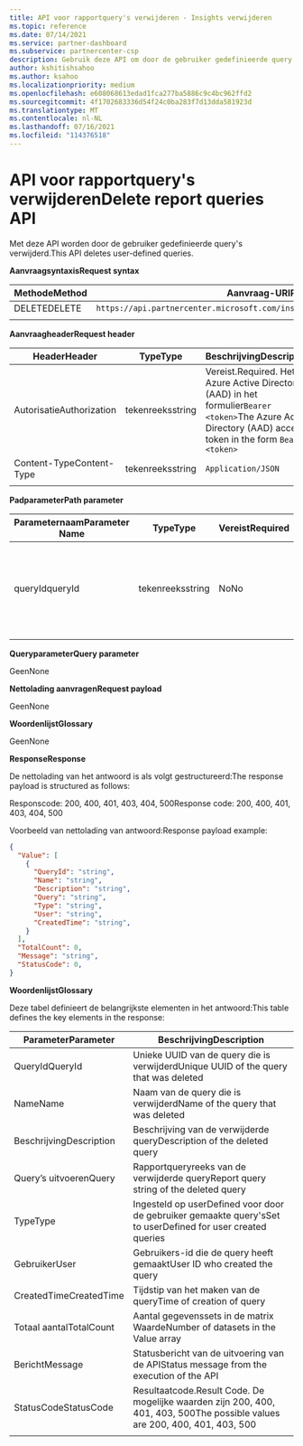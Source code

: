 ```yaml
---
title: API voor rapportquery's verwijderen - Insights verwijderen
ms.topic: reference
ms.date: 07/14/2021
ms.service: partner-dashboard
ms.subservice: partnercenter-csp
description: Gebruik deze API om door de gebruiker gedefinieerde query's in Partner Center verwijderen.
author: kshitishsahoo
ms.author: ksahoo
ms.localizationpriority: medium
ms.openlocfilehash: e608068613edad1fca277ba5886c9c4bc962ffd2
ms.sourcegitcommit: 4f1702683336d54f24c0ba283f7d13dda581923d
ms.translationtype: MT
ms.contentlocale: nl-NL
ms.lasthandoff: 07/16/2021
ms.locfileid: "114376518"
---
```

# <a name="delete-report-queries-api"></a><span data-ttu-id="25926-103">API voor rapportquery's verwijderen</span><span class="sxs-lookup"><span data-stu-id="25926-103">Delete report queries API</span></span>

<span data-ttu-id="25926-104">Met deze API worden door de gebruiker gedefinieerde query's verwijderd.</span><span class="sxs-lookup"><span data-stu-id="25926-104">This API deletes user-defined queries.</span></span>

<span data-ttu-id="25926-105">**Aanvraagsyntaxis**</span><span class="sxs-lookup"><span data-stu-id="25926-105">**Request syntax**</span></span>

|    <span data-ttu-id="25926-106">Methode</span><span class="sxs-lookup"><span data-stu-id="25926-106">Method</span></span>    |    <span data-ttu-id="25926-107">Aanvraag-URI</span><span class="sxs-lookup"><span data-stu-id="25926-107">Request URI</span></span>    |
|    ----    |    ----    |
|    <span data-ttu-id="25926-108">DELETE</span><span class="sxs-lookup"><span data-stu-id="25926-108">DELETE</span></span>    |    `https://api.partnercenter.microsoft.com/insights/v1/mpn/ScheduledQueries/{queryId}` |
|        |        |

<span data-ttu-id="25926-109">**Aanvraagheader**</span><span class="sxs-lookup"><span data-stu-id="25926-109">**Request header**</span></span>

|    <span data-ttu-id="25926-110">Header</span><span class="sxs-lookup"><span data-stu-id="25926-110">Header</span></span>    |    <span data-ttu-id="25926-111">Type</span><span class="sxs-lookup"><span data-stu-id="25926-111">Type</span></span>    |    <span data-ttu-id="25926-112">Beschrijving</span><span class="sxs-lookup"><span data-stu-id="25926-112">Description</span></span>    |
|    ----    |    ----    |    ----    |
|    <span data-ttu-id="25926-113">Autorisatie</span><span class="sxs-lookup"><span data-stu-id="25926-113">Authorization</span></span>    |    <span data-ttu-id="25926-114">tekenreeks</span><span class="sxs-lookup"><span data-stu-id="25926-114">string</span></span>    |    <span data-ttu-id="25926-115">Vereist.</span><span class="sxs-lookup"><span data-stu-id="25926-115">Required.</span></span> <span data-ttu-id="25926-116">Het Azure Active Directory (AAD) in het formulier`Bearer <token>`</span><span class="sxs-lookup"><span data-stu-id="25926-116">The Azure Active Directory (AAD) access token in the form `Bearer <token>`</span></span>    |
|    <span data-ttu-id="25926-117">Content-Type</span><span class="sxs-lookup"><span data-stu-id="25926-117">Content-Type</span></span>    |    <span data-ttu-id="25926-118">tekenreeks</span><span class="sxs-lookup"><span data-stu-id="25926-118">string</span></span>    |    `Application/JSON`    |
|        |        |        |

<span data-ttu-id="25926-119">**Padparameter**</span><span class="sxs-lookup"><span data-stu-id="25926-119">**Path parameter**</span></span>

|    <span data-ttu-id="25926-120">Parameternaam</span><span class="sxs-lookup"><span data-stu-id="25926-120">Parameter Name</span></span>    |    <span data-ttu-id="25926-121">Type</span><span class="sxs-lookup"><span data-stu-id="25926-121">Type</span></span>    |    <span data-ttu-id="25926-122">Vereist</span><span class="sxs-lookup"><span data-stu-id="25926-122">Required</span></span>    |    <span data-ttu-id="25926-123">Beschrijving</span><span class="sxs-lookup"><span data-stu-id="25926-123">Description</span></span>    |
|    ----    |    ----    |    ----    |    ----    |
|    <span data-ttu-id="25926-124">queryId</span><span class="sxs-lookup"><span data-stu-id="25926-124">queryId</span></span>     |    <span data-ttu-id="25926-125">tekenreeks</span><span class="sxs-lookup"><span data-stu-id="25926-125">string</span></span>     |    <span data-ttu-id="25926-126">No</span><span class="sxs-lookup"><span data-stu-id="25926-126">No</span></span>    |    <span data-ttu-id="25926-127">Filter om details op te halen van alleen query's met de id die is opgegeven in het argument</span><span class="sxs-lookup"><span data-stu-id="25926-127">Filter to get details of only queries with the ID given in the argument</span></span>     |
|        |        |        |        |

<span data-ttu-id="25926-128">**Queryparameter**</span><span class="sxs-lookup"><span data-stu-id="25926-128">**Query parameter**</span></span>

<span data-ttu-id="25926-129">Geen</span><span class="sxs-lookup"><span data-stu-id="25926-129">None</span></span>

<span data-ttu-id="25926-130">**Nettolading aanvragen**</span><span class="sxs-lookup"><span data-stu-id="25926-130">**Request payload**</span></span>

<span data-ttu-id="25926-131">Geen</span><span class="sxs-lookup"><span data-stu-id="25926-131">None</span></span>

<span data-ttu-id="25926-132">**Woordenlijst**</span><span class="sxs-lookup"><span data-stu-id="25926-132">**Glossary**</span></span>

<span data-ttu-id="25926-133">Geen</span><span class="sxs-lookup"><span data-stu-id="25926-133">None</span></span>

<span data-ttu-id="25926-134">**Response**</span><span class="sxs-lookup"><span data-stu-id="25926-134">**Response**</span></span>

<span data-ttu-id="25926-135">De nettolading van het antwoord is als volgt gestructureerd:</span><span class="sxs-lookup"><span data-stu-id="25926-135">The response payload is structured as follows:</span></span>

<span data-ttu-id="25926-136">Responscode: 200, 400, 401, 403, 404, 500</span><span class="sxs-lookup"><span data-stu-id="25926-136">Response code: 200, 400, 401, 403, 404, 500</span></span>

<span data-ttu-id="25926-137">Voorbeeld van nettolading van antwoord:</span><span class="sxs-lookup"><span data-stu-id="25926-137">Response payload example:</span></span>

```json
{ 
  "Value": [ 
    { 
      "QueryId": "string", 
      "Name": "string", 
      "Description": "string", 
      "Query": "string", 
      "Type": "string", 
      "User": "string", 
      "CreatedTime": "string", 
    } 
  ], 
  "TotalCount": 0, 
  "Message": "string", 
  "StatusCode": 0, 
}
```

<span data-ttu-id="25926-138">**Woordenlijst**</span><span class="sxs-lookup"><span data-stu-id="25926-138">**Glossary**</span></span>

<span data-ttu-id="25926-139">Deze tabel definieert de belangrijkste elementen in het antwoord:</span><span class="sxs-lookup"><span data-stu-id="25926-139">This table defines the key elements in the response:</span></span>

|    <span data-ttu-id="25926-140">Parameter</span><span class="sxs-lookup"><span data-stu-id="25926-140">Parameter</span></span>    |    <span data-ttu-id="25926-141">Beschrijving</span><span class="sxs-lookup"><span data-stu-id="25926-141">Description</span></span>    |
|    ----    |    ----    |
|    <span data-ttu-id="25926-142">QueryId</span><span class="sxs-lookup"><span data-stu-id="25926-142">QueryId</span></span>     |    <span data-ttu-id="25926-143">Unieke UUID van de query die is verwijderd</span><span class="sxs-lookup"><span data-stu-id="25926-143">Unique UUID of the query that was deleted</span></span>    |
|    <span data-ttu-id="25926-144">Name</span><span class="sxs-lookup"><span data-stu-id="25926-144">Name</span></span>     |    <span data-ttu-id="25926-145">Naam van de query die is verwijderd</span><span class="sxs-lookup"><span data-stu-id="25926-145">Name of the query that was deleted</span></span>    |
|    <span data-ttu-id="25926-146">Beschrijving</span><span class="sxs-lookup"><span data-stu-id="25926-146">Description</span></span>     |    <span data-ttu-id="25926-147">Beschrijving van de verwijderde query</span><span class="sxs-lookup"><span data-stu-id="25926-147">Description of the deleted query</span></span>     |
|    <span data-ttu-id="25926-148">Query’s uitvoeren</span><span class="sxs-lookup"><span data-stu-id="25926-148">Query</span></span>     |    <span data-ttu-id="25926-149">Rapportqueryreeks van de verwijderde query</span><span class="sxs-lookup"><span data-stu-id="25926-149">Report query string of the deleted query</span></span>    |
|    <span data-ttu-id="25926-150">Type</span><span class="sxs-lookup"><span data-stu-id="25926-150">Type</span></span>     |    <span data-ttu-id="25926-151">Ingesteld op userDefined voor door de gebruiker gemaakte query's</span><span class="sxs-lookup"><span data-stu-id="25926-151">Set to userDefined for user created queries</span></span>     |
|    <span data-ttu-id="25926-152">Gebruiker</span><span class="sxs-lookup"><span data-stu-id="25926-152">User</span></span>     |    <span data-ttu-id="25926-153">Gebruikers-id die de query heeft gemaakt</span><span class="sxs-lookup"><span data-stu-id="25926-153">User ID who created the query</span></span>     |
|    <span data-ttu-id="25926-154">CreatedTime</span><span class="sxs-lookup"><span data-stu-id="25926-154">CreatedTime</span></span>     |    <span data-ttu-id="25926-155">Tijdstip van het maken van de query</span><span class="sxs-lookup"><span data-stu-id="25926-155">Time of creation of query</span></span>     |
|    <span data-ttu-id="25926-156">Totaal aantal</span><span class="sxs-lookup"><span data-stu-id="25926-156">TotalCount</span></span>     |    <span data-ttu-id="25926-157">Aantal gegevenssets in de matrix Waarde</span><span class="sxs-lookup"><span data-stu-id="25926-157">Number of datasets in the Value array</span></span>     |
|    <span data-ttu-id="25926-158">Bericht</span><span class="sxs-lookup"><span data-stu-id="25926-158">Message</span></span>     |    <span data-ttu-id="25926-159">Statusbericht van de uitvoering van de API</span><span class="sxs-lookup"><span data-stu-id="25926-159">Status message from the execution of the API</span></span>     |
|    <span data-ttu-id="25926-160">StatusCode</span><span class="sxs-lookup"><span data-stu-id="25926-160">StatusCode</span></span>     |    <span data-ttu-id="25926-161">Resultaatcode.</span><span class="sxs-lookup"><span data-stu-id="25926-161">Result Code.</span></span> <span data-ttu-id="25926-162">De mogelijke waarden zijn 200, 400, 401, 403, 500</span><span class="sxs-lookup"><span data-stu-id="25926-162">The possible values are 200, 400, 401, 403, 500</span></span>     |
|        |        |

